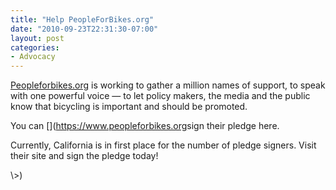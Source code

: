 ```yaml
---
title: "Help PeopleForBikes.org"
date: "2010-09-23T22:31:30-07:00"
layout: post
categories:
- Advocacy
---
```


[Peopleforbikes.org](https://www.peopleforbikes.org/) is working to gather a million names of support, to speak with one powerful voice — to let policy makers, the media and the public know that bicycling is important and should be promoted.

You can [](<https://www.peopleforbikes.org></a>sign their pledge here.</p>
<p>Currently, California is in first place for the number of pledge signers. Visit their site and sign the pledge today!</p>
\>)